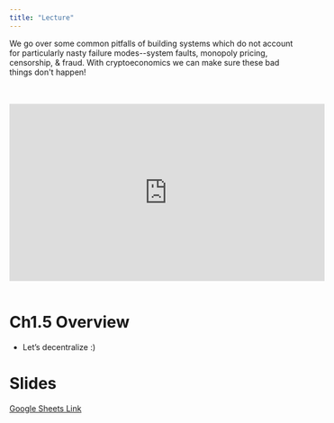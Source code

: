 ```yaml
---
title: "Lecture"
---
```


We go over some common pitfalls of building systems which do not account for particularly nasty failure modes--system faults, monopoly pricing, censorship, & fraud. With cryptoeconomics we can make sure these bad things don't happen!

<br />
<br />
<iframe width="560" height="315" src="https://www.youtube-nocookie.com/embed/ckzi8iqGilE" frameborder="0" allow="accelerometer; autoplay; encrypted-media; gyroscope; picture-in-picture" allowfullscreen></iframe>
<br />
<br />

# Ch1.5 Overview

* Let’s decentralize :)

# Slides

[Google Sheets Link](https://docs.google.com/presentation/d/1n0EKUyJ5Xo5OzayTpFulAKFgQ8QIUCinRuqxGfjBJn8/edit?usp=sharing)

<br />
